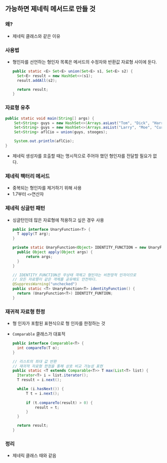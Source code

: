 ## 가능하면 제네릭 메서드로 만들 것

### 왜?

- 제네릭 클래스와 같은 이유

### 사용법

- 형인자를 선언하는 형인자 목록은 메서드의 수정자와 반환값 자료형 사이에 둔다.

  ```java
  public static <E> Set<E> union(Set<E> s1, Set<E> s2) {
  	Set<E> result = new HashSet<>(s1);
  	result.addAll(s2);

  	return result;
  }
  ```

### 자료형 유추

```java
public static void main(String[] args) {
	Set<String> guys = new HashSet<>(Arrays.asLast("Tom", "Dick", "Harry"));
	Set<String> guys = new HashSet<>(Arrays.asList("Larry", "Moe", "Curly"));
	Set<String> aflCio = union(guys, stooges);

	System.out.println(aflCio);
}
```

- 제네릭 생성자를 호출할 때는 명시적으로 주어야 했던 형인자를 전달할 필요가 없다.

### 제네릭 팩터리 메서드

- 중복되는 형인자를 제거하기 위해 사용
- 1.7부터 `<>`연산자

### 제네릭 싱글턴 패턴

- 싱글턴인데 많은 자료형에 적용하고 싶은 경우 사용

  ```Java
  public interface UnaryFunction<T> {
  	T apply(T arg);
  }

  private static UnaryFunction<Object> IDENTITY_FUNCTION = new UnaryFunction<>() {
  	public Object apply(Object args) {
      	return args;
  	}
  }

  // IDENTITY_FUNCTION은 무상태 객체고 형인자는 비한정적 인자이므로
  // 모든 자료형이 같은 객체를 공유해도 안전하다.
  @SuppressWarning("unchecked")
  public static <T> UnaryFunction<T> identityFunction() {
  	return (UnaryFunction<T>) IDENTITY_FUNTION;
  }
  ```

### 재귀적 자료형 한정

- 형 인자가 포함된 표현식으로 형 인자를 한정하는 것

- `Comparable` 클래스가 대표적

  ```Java
  public interface Comparable<T> {
  	int compareTo(T o);
  }

  // 리스트의 최대 값 반환
  // 재귀적 자료형 한정을 통해 상호 비교 가능성 표현
  public static <T extends Comparable<T>> T max(List<T> list) {
  	Iterator<T> i = list.iterator();
  	T result = i.next();

  	while (i.hasNext()) {
      	T t = i.next();
      
      	if (t.compareTo(result) > 0) {
          	result = t;
      	}
  	}

  	return result;
  }
  ```

### 정리

- 제네릭 클래스 때와 같음